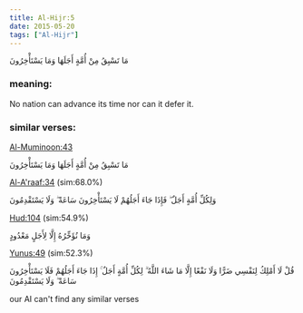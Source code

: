 ```yaml
---
title: Al-Hijr:5
date: 2015-05-20
tags: ["Al-Hijr"]
---
```

مَا تَسْبِقُ مِنْ أُمَّةٍ أَجَلَهَا وَمَا يَسْتَأْخِرُونَ
### meaning: 
No nation can advance its time nor can it defer it.
### similar verses: 

[Al-Muminoon:43](/23/43)

مَا تَسْبِقُ مِنْ أُمَّةٍ أَجَلَهَا وَمَا يَسْتَأْخِرُونَ

[Al-A'raaf:34](/7/34) (sim:68.0%)

وَلِكُلِّ أُمَّةٍ أَجَلٌ ۖ فَإِذَا جَاءَ أَجَلُهُمْ لَا يَسْتَأْخِرُونَ سَاعَةً ۖ وَلَا يَسْتَقْدِمُونَ

[Hud:104](/11/104) (sim:54.9%)

وَمَا نُؤَخِّرُهُ إِلَّا لِأَجَلٍ مَعْدُودٍ

[Yunus:49](/10/49) (sim:52.3%)

قُلْ لَا أَمْلِكُ لِنَفْسِي ضَرًّا وَلَا نَفْعًا إِلَّا مَا شَاءَ اللَّهُ ۗ لِكُلِّ أُمَّةٍ أَجَلٌ ۚ إِذَا جَاءَ أَجَلُهُمْ فَلَا يَسْتَأْخِرُونَ سَاعَةً ۖ وَلَا يَسْتَقْدِمُونَ

our AI can't find any similar verses
